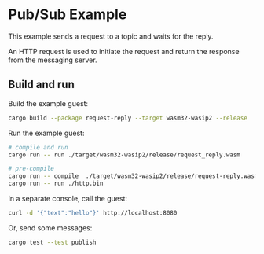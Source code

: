 # Pub/Sub Example

This example sends a request to a topic and waits for the reply. 

An HTTP request is used to initiate the request and return the response from 
the messaging server.

## Build and run

Build the example guest:

```bash
cargo build --package request-reply --target wasm32-wasip2 --release
```

Run the example guest:

```bash
# compile and run
cargo run -- run ./target/wasm32-wasip2/release/request_reply.wasm

# pre-compile
cargo run -- compile  ./target/wasm32-wasip2/release/request-reply.wasm --output ./request_reply.bin
cargo run -- run ./http.bin
```

In a separate console, call the guest:

```bash
curl -d '{"text":"hello"}' http://localhost:8080
```

Or, send some messages:

```bash
cargo test --test publish
```